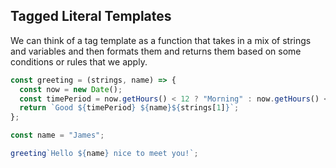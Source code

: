 ## Tagged Literal Templates

We can think of a tag template as a function that takes in a mix of strings and variables and then formats them and returns them based on some conditions or rules that we apply. 

```js
const greeting = (strings, name) => {
  const now = new Date();
  const timePeriod = now.getHours() < 12 ? "Morning" : now.getHours() < 17 ? "Evening" : "Afternoon";
  return `Good ${timePeriod} ${name}${strings[1]}`;
};

const name = "James";

greeting`Hello ${name} nice to meet you!`;

```
